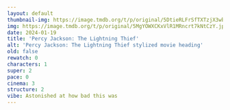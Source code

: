 ```yaml
---
layout: default
thumbnail-img: https://image.tmdb.org/t/p/original/5DtieRLFrSfTXTzjX3wbHIhTISF.png
img: https://image.tmdb.org/t/p/original/5MgYOWXCKxVlR1MRncrt7kNtCzY.jpg
date: 2024-01-19
title: 'Percy Jackson: The Lightning Thief'
alt: 'Percy Jackson: The Lightning Thief stylized movie heading'
old: false
rewatch: 0
characters: 1
super: 2
pace: 0
cinema: 3
structure: 2
vibe: Astonished at how bad this was
---
```

